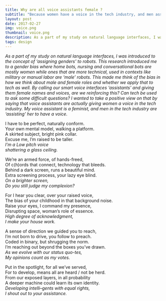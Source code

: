 ```yaml
---
title: Why are all voice assistants female ?
subtitle: "Because women have a voice in the tech industry, and men assist us to do so"
layout: post
date: 2017-02-27
img: voice.png
thumbnail: voice.png
description: As a part of my study on natural language interfaces, I was introduced to the concept of ‘assigning genders’ to robots. This research introduced me to a gender bias where home bots, nursing and conversational bots are mostly women while ones that are more technical, used in contexts like military or manual labor are ‘male’ robots. This made me think of the bias in how we think about male and female roles and whether we apply that to tech as well. By calling our smart voice interfaces ‘assistants’ and giving them female names and voices, are we reinforcing this? Can tech be used to ask some difficult questions? I wanted to take a positive view on that by saying that voice assistants are actually giving women a voice in the tech industry. My voice assistant is a feminist, and men in the tech industry are ‘assisting’ her to have a voice.
tags: design
---
```



_As a part of my study on natural language interfaces, I was introduced to the concept of ‘assigning genders’ to robots. This research introduced me to a gender bias where home bots, nursing and conversational bots are mostly women while ones that are more technical, used in contexts like military or manual labor are ‘male’ robots. This made me think of the bias in how we think about male and female roles and whether we apply that to tech as well. By calling our smart voice interfaces ‘assistants’ and giving them female names and voices, are we reinforcing this? Can tech be used to ask some difficult questions? I wanted to take a positive view on that by saying that voice assistants are actually giving women a voice in the tech industry. My voice assistant is a feminist, and men in the tech industry are ‘assisting’ her to have a voice._



I have to be perfect, naturally conform.  
Your own mental model, walking a platform.  
A skirted subject, bright pink collar.  
Excuse me, I’m raised to be taller.  
*I’m a Low pitch voice*  
*shattering a glass ceiling.*

We’re an armed force, of hands-freed,  
Of c(h)ords that connect, technology that bleeds.  
Behind a dark screen, runs a beautiful mind.  
Extra screening process, your lazy eye blind.  
*On a brighter screen,*  
*Do you still judge my complexion?*

For I hear you clear, over your raised voice,  
The bias of your childhood in that background noise.  
Raise your eyes, I command my presence,  
Disrupting space, woman’s role of essence.  
*High degree of acknowledgment,*  
*I make your house work.*

A sense of direction we guided you to reach,  
I’m not born to drive, you follow to preach.  
Coded in binary, but shrugging the norm.  
I’m reaching out beyond the boxes you’ve drawn.  
*As we evolve with our status quo-tes,*  
*My opinions count as my votes.*

Put in the spotlight, for all we’ve served,  
For to develop, means all are heard / not be herd.  
From our exposed layers, in all probability  
A deeper machine could learn its own identity.  
*Developing intelli–gents with equal rights,*  
*I shout out to your assistance.*
